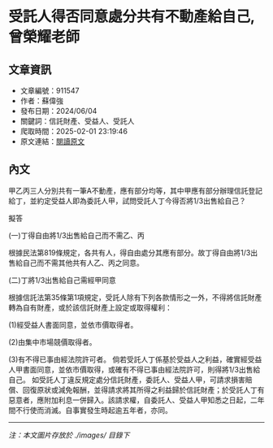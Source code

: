 # 受託人得否同意處分共有不動產給自己,曾榮耀老師

## 文章資訊
- 文章編號：911547
- 作者：蘇偉強
- 發布日期：2024/06/04
- 關鍵詞：信託財產、受益人、受託人
- 爬取時間：2025-02-01 23:19:46
- 原文連結：[閱讀原文](https://real-estate.get.com.tw/Columns/detail.aspx?no=911547)

## 內文


甲乙丙三人分別共有一筆A不動產，應有部分均等，其中甲應有部分辦理信託登記給丁，並約定受益人即為委託人甲，試問受託人丁今得否將1/3出售給自己？


擬答


(一)丁得自由將1/3出售給自己而不需乙、丙


根據民法第819條規定，各共有人，得自由處分其應有部分。故丁得自由將1/3出售給自己而不需其他共有人乙、丙之同意。


(二)丁將1/3出售給自己需經甲同意


根據信託法第35條第1項規定，受託人除有下列各款情形之一外，不得將信託財產轉為自有財產，或於該信託財產上設定或取得權利：


(1)經受益人書面同意，並依市價取得者。


(2)由集中市場競價取得者。


(3)有不得已事由經法院許可者。
倘若受託人丁係基於受益人之利益，確實經受益人甲書面同意，並依市價取得，或確有不得已事由經法院許可，則得將1/3出售給自己。
如受託人丁違反規定處分信託財產，委託人、受益人甲，可請求損害賠償、回復原狀或減免報酬，並得請求將其所得之利益歸於信託財產；於受託人丁有惡意者，應附加利息一併歸入。該請求權，自委託人、受益人甲知悉之日起，二年間不行使而消滅。自事實發生時起逾五年者，亦同。

---
*注：本文圖片存放於 ./images/ 目錄下*
